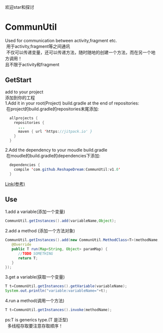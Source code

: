 
欢迎star和探讨
# CommunUtil
  Used for communication between activity,fragment etc.</br>
  用于activity,fragment等之间通讯</br>
  不仅可以传递变量，还可以传递方法，随时随地的创建一个方法，而在另一个地方调用！</br>
  且不限于activity和fragment</br>
## GetStart
add to your project</br>
添加到你的工程</br>
1.Add it in your root(Project) build.gradle at the end of repositories:</br>
  在project的build.gradle的repositories末尾添加:</br>
```java
  allprojects {
    repositories {
      ...
      maven { url 'https://jitpack.io' }
    }
  }
```
2.Add the dependency to your moudle build.gradle</br>
   在moudle的build.gradle的dependencies下添加:</br>
```java
  dependencies {
    compile 'com.github.ReshapeDream:CommunUtil:v1.0'
  }
``` 
[Link(参考)](https://jitpack.io/#ReshapeDream/CommunUtil/)
## Use
1.add a variable(添加一个变量)
```java
CommunUtil.getInstances().add(variableName,Object);
```
2.add a method (添加一个方法对象)
```java
CommunUtil.getInstances().add(new CommunUtil.MethodClass<T>(methodName,map ){
   @Override
   public T run(Map<String, Object> paramMap) {
      //TODO SOMETHING
      return T;
   }
});
```
3.get a variable(获取一个变量)
```java
T t=CommunUtil.getInstances().getVariable(variableName);
System.out.println("variable:variableName="+t);
```
4.run a method(调用一个方法)
```java
T t=CommunUtil.getInstances().invoke(methodName);
```
ps:T is generics type.(T 是泛型)</br>
   多线程存取要注意存取顺序！
